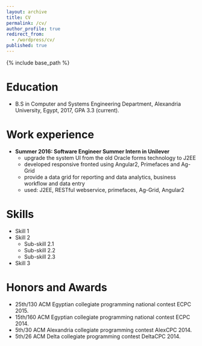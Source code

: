 ```yaml
---
layout: archive
title: CV
permalink: /cv/
author_profile: true
redirect_from:
  - /wordpress/cv/
published: true
---
```


{% include base_path %}

Education
======
* B.S in Computer and Systems Engineering Department, Alexandria University, Egypt, 2017, GPA 3.3 (current).

Work experience
======
- **Summer 2016: Software Engineer Summer Intern in Unilever**
  * upgrade the system UI from the old Oracle forms technology to J2EE
  * developed responsive fronted using Angular2, Primefaces and Ag-Grid
  * provide a data grid for reporting and data analytics, business workflow and data entry
  * used: J2EE, RESTful webservice, primefaces, Ag-Grid, Angular2


Skills
======
* Skill 1
* Skill 2
  * Sub-skill 2.1
  * Sub-skill 2.2
  * Sub-skill 2.3
* Skill 3

Honors and Awards
===
- 25th/130 ACM Egyptian collegiate programming national contest ECPC 2015.
- 15th/160 ACM Egyptian collegiate programming national contest ECPC 2014.
- 5th/30 ACM Alexandria collegiate programming contest AlexCPC 2014.
- 5th/26 ACM Delta collegiate programming contest DeltaCPC 2014.



